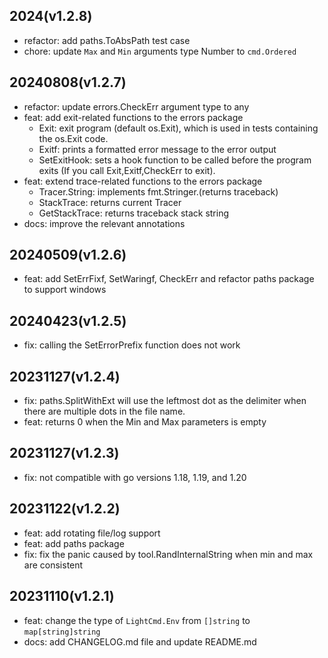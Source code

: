 ## 2024(v1.2.8)
- refactor: add paths.ToAbsPath test case
- chore: update `Max` and `Min` arguments type Number to `cmd.Ordered`

## 20240808(v1.2.7)

- refactor: update errors.CheckErr argument type to any
- feat: add exit-related functions to the errors package
  - Exit: exit program (default os.Exit), which is used in tests containing the os.Exit code.
  - Exitf: prints a formatted error message to the error output
  - SetExitHook: sets a hook function to be called before the program exits (If you call Exit,Exitf,CheckErr to exit).
- feat: extend trace-related functions to the errors package
  - Tracer.String: implements fmt.Stringer.(returns traceback)
  - StackTrace: returns current Tracer
  - GetStackTrace: returns traceback stack string
- docs: improve the relevant annotations

## 20240509(v1.2.6)

- feat: add SetErrFixf, SetWaringf, CheckErr and refactor paths package to support windows

## 20240423(v1.2.5)

- fix: calling the SetErrorPrefix function does not work

## 20231127(v1.2.4)

- fix: paths.SplitWithExt will use the leftmost dot as the delimiter when there are multiple dots in the file name.
- feat: returns 0 when the Min and Max parameters is empty

## 20231127(v1.2.3)

- fix: not compatible with go versions 1.18, 1.19, and 1.20

## 20231122(v1.2.2)

- feat: add rotating file/log support
- feat: add paths package
- fix: fix the panic caused by tool.RandInternalString when min and max are consistent

## 20231110(v1.2.1)

- feat: change the type of `LightCmd.Env` from `[]string` to `map[string]string`
- docs: add CHANGELOG.md file and update README.md
